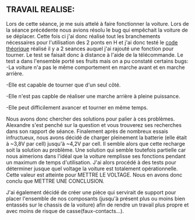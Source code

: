 ## TRAVAIL REALISE:
Lors de cette séance, je me suis attelé à faire fonctionner la voiture. Lors de la séance précédente nous avions résolu le bug qui empêchait la voiture de se
déplacer. Cette fois ci j'ai donc réalisé tout les branchements nécessaires pour l'utilisation des 2 ponts en H et j'ai donc testé le [code théorique](/code/test/car%20tests/esploratest/L298n%20motor%20test/receiver/receiver.ino)
réalisé il y a 2 seances auquel j'ai rajouté une fonction pour tourner. Le test se faisait donc à distance à l'aide de la télécommande. Le test a dans l'ensemble
porté ses fruits mais on a pu constaté certains bugs:   
  -La voiture n'a pas le même comportement en marche avant et en marche arrière.

  -Elle est capable de tourner que d'un seul côté.

  -Elle n'est pas capble de réaliser une marche arrière à pleine puissance.

  -Elle peut difficilement avancer et tourner en même temps.

Nous avons donc chercher des solutions pour palier à ces problèmes. Alexandre s'est penché sur la question et vous trouverez ses recherches dans son rapport de
séance. Finalement après de nombreux essais infructueux, nous avons décidé de charger pleinement la batterie (elle était à ~3,8V par cell) jusqu'à ~4,2V par cell.
Il semble alors que cette recharge soit la solution au problème. Une solution qui semble toutefois partielle car nous aimerions dans l'idéal que la voiture
remplisse ses fonctions pendant un maximum de temps d'utilisation. J'ai alors procédé à des tests pour déterminer jusque quel voltage la voiture est totalement 
opérationnelle. Cette valeur est atteinte pour METTRE LE VOLTAGE. Nous en avons donc conclu que METTRE UNE CONCLUSION.

J'ai également décidé de créer une pièce qui servirait de support pour placer l'ensemble de nos composants (jusqu'à présent plus ou moins bien entassés sur 
le chassis de la voiture) afin de rendre un travail plus propre et avec moins de risque de casse(faux-contacts...).

